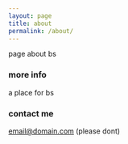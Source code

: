 ```yaml
---
layout: page
title: about
permalink: /about/
---
```


page about bs

### more info

a place for bs

### contact me

[email@domain.com](mailto:email@domain.com) (please dont)
